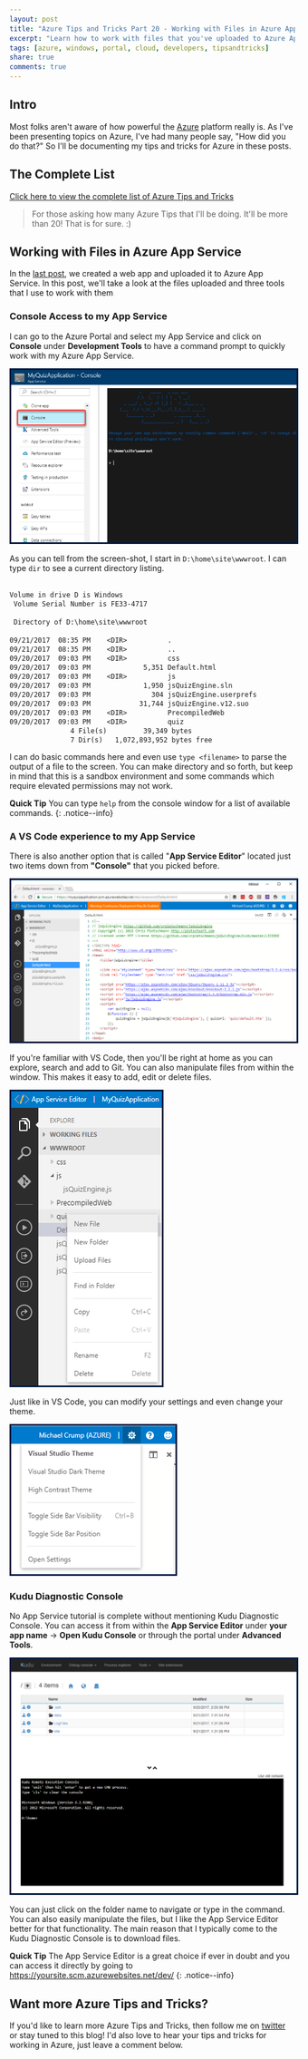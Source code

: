 ```yaml
---
layout: post
title: "Azure Tips and Tricks Part 20 - Working with Files in Azure App Service"
excerpt: "Learn how to work with files that you've uploaded to Azure App Service"
tags: [azure, windows, portal, cloud, developers, tipsandtricks]
share: true
comments: true
---
```


## Intro

Most folks aren't aware of how powerful the [Azure](http://www.azure.com) platform really is. As I've been presenting topics on Azure, I've had many people say, "How did you do that?" So I'll be documenting my tips and tricks for Azure in these posts.

## The Complete List

[Click here to view the complete list of Azure Tips and Tricks ](https://michaelcrump.net/azure-tips-and-tricks-complete-list/)

> For those asking how many Azure Tips that I'll be doing. It'll be more than 20! That is for sure. :) 

## Working with Files in Azure App Service

In the [last post](http://www.michaelcrump.net/azure-tips-and-tricks19/), we created a web app and uploaded it to Azure App Service. In this post, we'll take a look at the files uploaded and three tools that I use to work with them

### Console Access to my App Service

I can go to the Azure Portal and select my App Service and click on **Console** under **Development Tools** to have a command prompt to quickly work with my Azure App Service. 

<img style="border:3px solid #021a40" src="/files/myquizconsole.png">


As you can tell from the screen-shot, I start in `D:\home\site\wwwroot`. I can type `dir` to see a current directory listing. 

```shell

Volume in drive D is Windows
 Volume Serial Number is FE33-4717

 Directory of D:\home\site\wwwroot

09/21/2017  08:35 PM    <DIR>          .
09/21/2017  08:35 PM    <DIR>          ..
09/20/2017  09:03 PM    <DIR>          css
09/20/2017  09:03 PM             5,351 Default.html
09/20/2017  09:03 PM    <DIR>          js
09/20/2017  09:03 PM             1,950 jsQuizEngine.sln
09/20/2017  09:03 PM               304 jsQuizEngine.userprefs
09/20/2017  09:03 PM            31,744 jsQuizEngine.v12.suo
09/20/2017  09:03 PM    <DIR>          PrecompiledWeb
09/20/2017  09:03 PM    <DIR>          quiz
               4 File(s)         39,349 bytes
               7 Dir(s)   1,072,893,952 bytes free

```

I can do basic commands here and even use `type <filename>` to parse the output of a file to the screen. You can make directory and so forth, but keep in mind that this is a sandbox environment and some commands which require elevated permissions may not work. 


**Quick Tip** You can type `help` from the console window for a list of available commands.
{: .notice--info}


### A VS Code experience to my App Service

There is also another option that is called "**App Service Editor**" located just two items down from **"Console"** that you picked before. 

<img style="border:3px solid #021a40" src="/files/vscodeazureexp.png">

If you're familiar with VS Code, then you'll be right at home as you can explore, search and add to Git. You can also manipulate files from within the window. This makes it easy to add, edit or delete files. 

<img style="border:3px solid #021a40" src="/files/manipulatefilesazure.png">

Just like in VS Code, you can modify your settings and even change your theme. 

<img style="border:3px solid #021a40" src="/files/vscodechangetheme.png">

### Kudu Diagnostic Console

No App Service tutorial is complete without mentioning Kudu Diagnostic Console. You can access it from within the **App Service Editor** under **your app name** -> **Open Kudu Console** or through the portal under **Advanced Tools**. 

<img style="border:3px solid #021a40" src="/files/kuduportal.png">

You can just click on the folder name to navigate or type in the command. You can also easily manipulate the files, but I like the App Service Editor better for that functionality. The main reason that I typically come to the Kudu Diagnostic Console is to download files. 

**Quick Tip** The App Service Editor is a great choice if ever in doubt and you can access it directly by going to https://yoursite.scm.azurewebsites.net/dev/
{: .notice--info}

## Want more Azure Tips and Tricks?

If you'd like to learn more Azure Tips and Tricks, then follow me on [twitter](http://twitter.com/mbcrump) or stay tuned to this blog! I'd also love to hear your tips and tricks for working in Azure, just leave a comment below. 